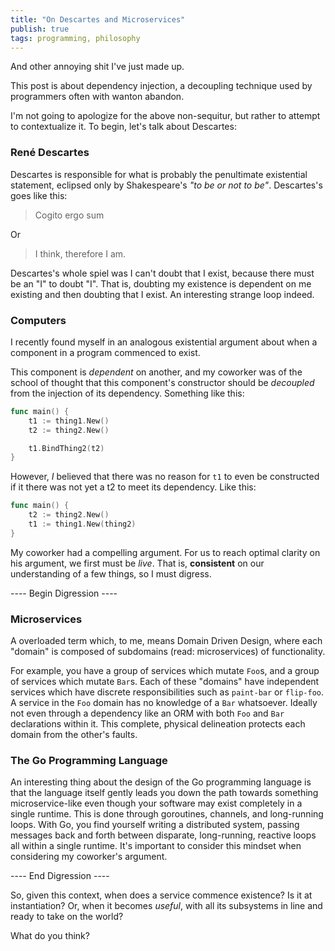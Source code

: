 ```yaml
---
title: "On Descartes and Microservices"
publish: true
tags: programming, philosophy
---
```


And other annoying shit I've just made up.

This post is about dependency injection, a decoupling technique used
by programmers often with wanton abandon.

I'm not going to apologize for the above non-sequitur, but rather to
attempt to contextualize it. To begin, let's talk about Descartes:

### René Descartes

Descartes is responsible for what is probably the penultimate
existential statement, eclipsed only by Shakespeare's _"to be or not
to be"_. Descartes's goes like this:

> Cogito ergo sum

Or

> I think, therefore I am.

Descartes's whole spiel was I can't doubt that I exist, because there
must be an "I" to doubt "I". That is, doubting my existence is
dependent on me existing and then doubting that I exist. An
interesting strange loop indeed.

### Computers

I recently found myself in an analogous existential argument about
when a component in a program commenced to exist.

This component is _dependent_ on another, and my coworker was of the
school of thought that this component's constructor should be
_decoupled_ from the injection of its dependency. Something like this:

```go
func main() {
	t1 := thing1.New()
	t2 := thing2.New()

	t1.BindThing2(t2)
}
```

However, _I_ believed that there was no reason for `t1` to even be
constructed if it there was not yet a t2 to meet its dependency. Like
this:

```go
func main() {
	t2 := thing2.New()
	t1 := thing1.New(thing2)
}
```

My coworker had a compelling argument. For us to reach optimal
clarity on his argument, we first must be _live_. That is,
__consistent__ on our understanding of a few things, so I must
digress.

---- Begin Digression ----

### Microservices

A overloaded term which, to me, means Domain Driven Design, where each
"domain" is composed of subdomains (read: microservices) of
functionality.

For example, you have a group of services which mutate `Foo`s, and a
group of services which mutate `Bar`s. Each of these "domains" have
independent services which have discrete responsibilities such as
`paint-bar` or `flip-foo`. A service in the `Foo` domain has no
knowledge of a `Bar` whatsoever. Ideally not even through a
dependency like an ORM with both `Foo` and `Bar` declarations within
it. This complete, physical delineation protects each domain from the
other's faults.

### The Go Programming Language

An interesting thing about the design of the Go programming language
is that the language itself gently leads you down the path towards
something microservice-like even though your software may exist
completely in a single runtime. This is done through goroutines,
channels, and long-running loops. With Go, you find yourself writing a
distributed system, passing messages back and forth between disparate,
long-running, reactive loops all within a single runtime. It's
important to consider this mindset when considering my coworker's
argument.

---- End Digression ----

So, given this context, when does a service commence existence? Is it
at instantiation? Or, when it becomes _useful_, with all its
subsystems in line and ready to take on the world?

What do you think?
